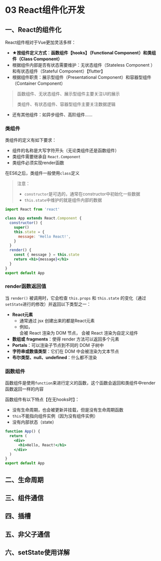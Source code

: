# 03 React组件化开发

## 一、React的组件化

React组件相对于Vue更加灵活多样：

- **★按组件定义方式**：**函数组件【hooks】（Functional Component）和类组件（Class Component）**
- 根据组件内部是否有状态需要维护：无状态组件（Stateless Component ）和有状态组件（Stateful Component）【flutter】
- 根据组件职责：展示型组件（Presentational Component）和容器型组件（Container Component）

>函数组件、无状态组件、展示型组件主要关注UI的展示
>
>类组件、有状态组件、容器型组件主要关注数据逻辑

- 还有其他组件：如异步组件、高阶组件......

### 类组件

类组件的定义有如下要求：

- 组件的名称是大写字符开头（无论类组件还是函数组件）
- 类组件需要继承自 `React.Component`
- 类组件必须实现render函数

在ES6之后，类组件一般使用`class`定义

> 注意：
>
> - `constructor`是可选的，通常在constructor中初始化一些数据
> - `this.state`中维护的就是组件内部的数据

```jsx
import React from 'react'

class App extends React.Component {
  constructor() {
    super()
    this.state = {
      message: 'Hello React!',
    }
  }
  render() {
    const { message } = this.state
    return <h1>{message}</h1>
  }
}
export default App
```

### render函数返回值

当 `render()` 被调用时，它会检查 `this.props` 和 `this.state` 的变化（通过`setState`进行的修改）并返回以下类型之一：

- **React元素**
    - 通常通过 jsx 创建出来的都是React元素
    - 例如，<div /> 会被 React 渲染为 DOM 节点，<MyComponent /> 会被 React 渲染为自定义组件
- **数组或** **fragments**：使得 render 方法可以返回多个元素
- **Portals**：可以渲染子节点到不同的 DOM 子树中
- **字符串或数值类型**：它们在 DOM 中会被渲染为文本节点
- **布尔类型、null、undefined**：什么都不渲染

### 函数组件

函数组件是使用`function`来进行定义的函数，这个函数会返回和类组件中render函数返回一样的内容

函数组件有以下特点【在无hooks时】：

- 没有生命周期，也会被更新并挂载，但是没有生命周期函数
- `this`不能指向组件实例（因为没有组件实例）
- 没有内部状态（state）

```jsx
function App() {
  return (
    <div>
      <h1>Hello, React!</h1>
    </div>
  )
}
export default App
```



## 二、生命周期



## 三、组件通信



## 四、插槽



## 五、非父子通信



## 六、setState使用详解


